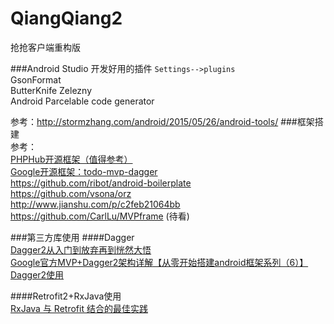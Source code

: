 # QiangQiang2
抢抢客户端重构版

###Android Studio 开发好用的插件
`Settings-->plugins`  
GsonFormat  
ButterKnife Zelezny  
Android Parcelable code generator

参考：http://stormzhang.com/android/2015/05/26/android-tools/
###框架搭建  
参考：  
[PHPHub开源框架（值得参考）](https://github.com/CycloneAxe/phphub-android)  
[Google开源框架：todo-mvp-dagger](https://github.com/googlesamples/android-architecture/tree/todo-mvp-dagger/)  
https://github.com/ribot/android-boilerplate  
https://github.com/vsona/orz  
http://www.jianshu.com/p/c2feb21064bb  
https://github.com/CarlLu/MVPframe  (待看)  


###第三方库使用
####Dagger  
[Dagger2从入门到放弃再到恍然大悟](http://www.jianshu.com/p/39d1df6c877d)  
[Google官方MVP+Dagger2架构详解【从零开始搭建android框架系列（6）】](http://www.jianshu.com/p/01d3c014b0b1 )  
[Dagger2使用](http://www.jianshu.com/p/c2feb21064bb)  

####Retrofit2+RxJava使用  
[RxJava 与 Retrofit 结合的最佳实践](http://gank.io/post/56e80c2c677659311bed9841?from=timeline&isappinstalled=0&nsukey=g1D1Y6PMp3BW%2B0%2F%2Butx4StSJxcUCTm4%2BN8T7LnPNCCeQEY1lzm6oKvXdbrlAD4E9T%2FB1quV75jJB7H9zjcRxTQ%3D%3D)
